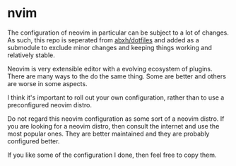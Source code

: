 # nvim

The configuration of neovim in particular can be subject to a lot of changes. As such, this
repo is seperated from [abxh/dotfiles](https://github.com/abxh/dotfiles) and added as a
submodule to exclude minor changes and keeping things working and relatively stable.

Neovim is very extensible editor with a evolving ecosystem of plugins. There are many
ways to the do the same thing. Some are better and others are worse in some aspects.

I think it's important to roll out your own configuration, rather than to use a
preconfigured neovim distro.

Do not regard this neovim configuration as some sort of a neovim distro. If you are looking
for a neovim distro, then consult the internet and use the most popular ones. They are better
maintained and they are probably configured better.

If you like some of the configuration I done, then feel free to copy them.
